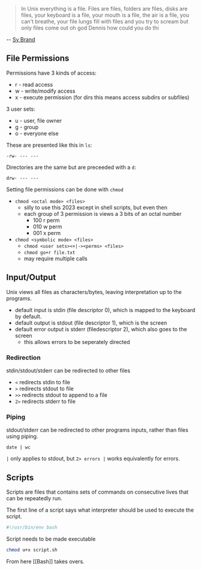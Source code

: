 > In Unix everything is a file. Files are files, folders are files, disks are files, your keyboard is a file, your mouth is a file, the air is a file, you can't breathe, your file lungs fill with files and you try to scream but only files come out oh god Dennis how could you do thi

-- [Sy Brand](https://twitter.com/TartanLlama/status/1375045731644538882)

## File Permissions

Permissions have 3 kinds of access:

- r - read access
- w - write/modify access
- x - execute permission (for dirs this means access subdirs or subfiles)

3 user sets:

- u - user, file owner
- g - group
- o - everyone else

These are presented like this in `ls`:

```
-rw- --- ---
```


Directories are the same but are preceeded with a `d`:

```
drw- --- ---
```

Setting file permissions can be done with `chmod`  
- `chmod <octal mode> <files>`
	- silly to use this 2023 except in shell scripts, but even then
	- each group of 3 permission is views a 3 bits of an octal number
		- 100 r perm
		- 010 w perm
		- 001 x perm
- `chmod <symbolic mode> <files>`
	- `chmod <user sets><+|-><perms> <files>`
	- `chmod go+r file.txt`
	- may require multiple calls

## Input/Output

Unix views all files as characters/bytes, leaving interpretation up to the programs.

- default input is stdin (file descriptor 0), which is mapped to the keyboard by default.
- default output is stdout (file descriptor 1), which is the screen
- default error output is stderr (filedescriptor 2), which also goes to the screen
	- this allows errors to be seperately directed

### Redirection

stdin/stdout/stderr can be redirected to other files
- `<` redirects stdin to file 
- `>` redirects stdout to file
- `>>` redirects stdout to append to a file
- `2>` redirects stderr to file

### Piping

stdout/stderr can be redirected to other programs inputs, rather than files using piping.

```
date | wc
```

`|` only applies to stdout, but `2> errors |` works equivalently for errors.

## Scripts

Scripts are files that contains sets of commands on consecutive lives that can be repeatedly run.

The first line of a script says what interpreter should be used to execute the script.

```sh
#!/usr/bin/env bash
```

Script needs to be made executable

```sh
chmod u+x script.sh
```

From here [[Bash]] takes overs.
